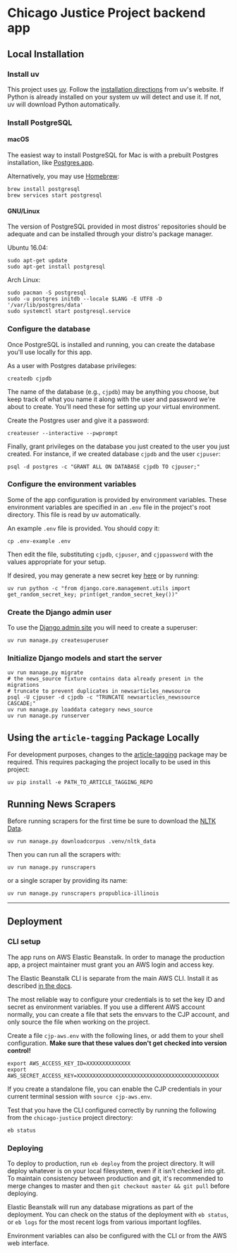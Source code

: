 # Chicago Justice Project backend app

## Local Installation

### Install uv

This project uses [uv](https://docs.astral.sh/uv/).
Follow the [installation directions](https://docs.astral.sh/uv/getting-started/installation/) from uv's website.
If Python is already installed on your system uv will detect and use it. If not, uv will download Python automatically.

### Install PostgreSQL

#### macOS

The easiest way to install PostgreSQL for Mac is with a prebuilt Postgres
installation, like [Postgres.app](http://postgresapp.com/).

Alternatively, you may use [Homebrew](https://brew.sh/):

```shell
brew install postgresql
brew services start postgresql
```

#### GNU/Linux

The version of PostgreSQL provided in most distros' repositories should be
adequate and can be installed through your distro's package manager.

Ubuntu 16.04:

```shell
sudo apt-get update
sudo apt-get install postgresql
```

Arch Linux:

```shell
sudo pacman -S postgresql
sudo -u postgres initdb --locale $LANG -E UTF8 -D '/var/lib/postgres/data'
sudo systemctl start postgresql.service
```

### Configure the database

Once PostgreSQL is installed and running, you can create the database you'll
use locally for this app.

As a user with Postgres database privileges:

```shell
createdb cjpdb
```

The name of the database (e.g., `cjpdb`) may be anything you choose, but
keep track of what you name it along with the user and password we're about to
create. You'll need these for setting up your virtual environment.

Create the Postgres user and give it a password:

```shell
createuser --interactive --pwprompt
```

Finally, grant privileges on the database you just created to the user you just
created. For instance, if we created database `cjpdb` and the user `cjpuser`:

```shell
psql -d postgres -c "GRANT ALL ON DATABASE cjpdb TO cjpuser;"
```

### Configure the environment variables

Some of the app configuration is provided by environment variables.
These environment variables are specified in an `.env` file in the project's root directory.
This file is read by uv automatically.

An example `.env` file is provided. You should copy it:

```shell
cp .env-example .env
```

Then edit the file, substituting `cjpdb`, `cjpuser`, and `cjppassword` with the values appropriate for your setup.

If desired, you may generate a new secret key [here](http://www.miniwebtool.com/django-secret-key-generator/) or by running:

```shell
uv run python -c "from django.core.management.utils import get_random_secret_key; print(get_random_secret_key())"
```

### Create the Django admin user

To use the [Django admin site](https://docs.djangoproject.com/en/5.2/ref/contrib/admin/) you will need to create a superuser:

````shell
uv run manage.py createsuperuser
````

### Initialize Django models and start the server

```shell
uv run manage.py migrate
# the news_source fixture contains data already present in the migrations
# truncate to prevent duplicates in newsarticles_newsource
psql -U cjpuser -d cjpdb -c "TRUNCATE newsarticles_newssource CASCADE;"
uv run manage.py loaddata category news_source
uv run manage.py runserver
```

## Using the `article-tagging` Package Locally

For development purposes, changes to the [article-tagging](https://github.com/chicago-justice-project/article-tagging) package may be required.
This requires packaging the project locally to be used in this project:

````shell
uv pip install -e PATH_TO_ARTICLE_TAGGING_REPO
````

## Running News Scrapers

Before running scrapers for the first time be sure to download the [NLTK Data](https://www.nltk.org/data.html).

```shell
uv run manage.py downloadcorpus .venv/nltk_data
```

Then you can run all the scrapers with:

```shell
uv run manage.py runscrapers
```

or a single scraper by providing its name:

```shell
uv run manage.py runscrapers propublica-illinois
```

----

## Deployment

### CLI setup

The app runs on AWS Elastic Beanstalk. In order to manage the production app, a project maintainer must grant
you an AWS login and access key.

The Elastic Beanstalk CLI is separate from the main AWS CLI. Install it as described
[in the docs](https://docs.aws.amazon.com/elasticbeanstalk/latest/dg/eb-cli3-install.html).

The most reliable way to configure your credentials is to set the key ID and secret as environment
variables. If you use a different AWS account normally, you can create a file that sets the
envvars to the CJP account, and only source the file when working on the project.

Create a file `cjp-aws.env` with the following lines, or add them to your shell configuration.
**Make sure that these values don't get checked into version control!**

```
export AWS_ACCESS_KEY_ID=XXXXXXXXXXXXXX
export AWS_SECRET_ACCESS_KEY=XXXXXXXXXXXXXXXXXXXXXXXXXXXXXXXXXXXXXXXXXXXXX
```

If you create a standalone file, you can enable the CJP credentials in your current
terminal session with `source cjp-aws.env`.

Test that you have the CLI configured correctly by running the following from the
`chicago-justice` project directory:

```
eb status
```

### Deploying

To deploy to production, run `eb deploy` from the project directory. It will deploy
whatever is on your local filesystem, even if it isn't checked into git. To maintain
consistency between production and git, it's recommended to merge changes to master
and then `git checkout master && git pull` before deploying.

Elastic Beanstalk will run any database migrations as part of the deployment. You can check on the
status of the deployment with `eb status`, or `eb logs` for the most recent logs from
various important logfiles.

Environment variables can also be configured with the CLI or from the AWS web interface.
